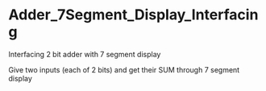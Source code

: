 # Adder_7Segment_Display_Interfacing
Interfacing 2 bit adder with 7 segment display

Give two inputs (each of 2 bits) and get their SUM through 7 segment display
